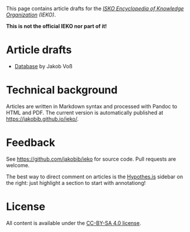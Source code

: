 This page contains article drafts for the *[ISKO Encyclopedia of Knowledge Organization](http://www.isko.org/cyclo/) (IEKO)*.

**This is not the official IEKO nor part of it!**

# Article drafts

* [Database](database.md) by Jakob Voß

# Technical background

Articles are written in Markdown syntax and processed with Pandoc to HTML and PDF.
The current version is automatically published at <https://jakobib.github.io/ieko/>.

# Feedback

See <https://github.com/jakobib/ieko> for source code. Pull requests are welcome.

The best way to direct comment on articles is the [Hypothes.is](https://web.hypothes.is/) sidebar on the right: just highlight a section to start with annotationg! 

# License

All content is available under the [CC-BY-SA 4.0 license](https://creativecommons.org/licenses/by-sa/4.0/).
